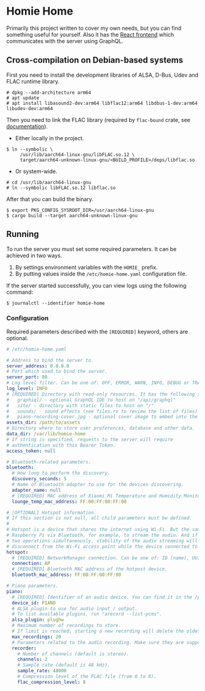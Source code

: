 # Homie Home
Primarily this project written to cover my own needs, but you can find something useful for
yourself. Also it has the [React frontend](https://github.com/lem0nez/homie-panel) which
communicates with the server using GraphQL.

## Cross-compilation on Debian-based systems
First you need to install the development libraries of ALSA, D-Bus, Udev and FLAC runtime
library.

```
# dpkg --add-architecture arm64
# apt update
# apt install libasound2-dev:arm64 libflac12:arm64 libdbus-1-dev:arm64 libudev-dev:arm64
```

Then you need to link the FLAC library (required by `flac-bound` crate,
see [documentation](https://docs.rs/flac-bound/0.3.0/flac_bound/index.html#building-)).
- Either locally in the project.
```
$ ln --symbolic \
     /usr/lib/aarch64-linux-gnu/libFLAC.so.12 \
     target/aarch64-unknown-linux-gnu/<BUILD_PROFILE>/deps/libflac.so
```
- Or system-wide.
```
# cd /usr/lib/aarch64-linux-gnu
# ln --symbolic libFLAC.so.12 libflac.so
```

After that you can build the binary.

```
$ export PKG_CONFIG_SYSROOT_DIR=/usr/aarch64-linux-gnu
$ cargo build --target aarch64-unknown-linux-gnu
```

## Running
To run the server you must set some required parameters. It can be achieved in two ways.
1. By settings environment variables with the `HOMIE_` prefix.
2. By putting values inside the `/etc/homie-home.yaml` configuration file.

If the server started successfully, you can view logs using the following command:

```
$ journalctl --identifier homie-home
```

### Configuration
Required parameters described with the `[REQUIRED]` keyword, others are optional.

```yaml
# /etc/homie-home.yaml

# Address to bind the server to.
server_address: 0.0.0.0
# Port which used to bind the server.
server_port: 80
# Log level filter. Can be one of: OFF, ERROR, WARN, INFO, DEBUG or TRACE.
log_level: INFO
# [REQUIRED] Directory with read-only resources. It has the following structure:
#   graphiql/ - optional GraphQL IDE to host on "/api/graphql"
#   site/ - directory with static files to host on "/"
#   sounds/ - sound effects (see files.rs to review the list of files)
#   piano-recording-cover.jpg - optional cover image to embed into the piano recordings
assets_dir: /path/to/assets
# Directory where to store user preferences, database and other data.
data_dir: /var/lib/homie-home
# If string is specified, requests to the server will require
# authentication with this Bearer Token.
access_token: null

# Bluetooth-related parameters.
bluetooth:
  # How long to perform the discovery.
  discovery_seconds: 5
  # Name of Bluetooth adapter to use for the devices discovering.
  adapter_name: null
  # [REQUIRED] MAC address of Xiaomi Mi Temperature and Humidity Monitor 2 (LYWSD03MMC).
  lounge_temp_mac_address: FF:00:FF:00:FF:00

# [OPTIONAL] Hotspot information.
# If this section is not null, all child parameters must be defined.
#
# Hotspot is a device that shares the internet using Wi-Fi. But the same device can connect to
# Raspberry Pi via Bluetooth, for example, to stream the audio. And if the same device will do these
# two operations simultaneously, stability of the audio streaming will be bad. So, we temporary
# disconnect from the Wi-Fi access point while the device connected to us via Bluetooth.
hotspot:
  # [REQUIRED] NetworkManager connection. Can be one of: ID (name), UUID or path.
  connection: AP
  # [REQUIRED] Bluetooth MAC address of the hotpost device.
  bluetooth_mac_address: FF:00:FF:00:FF:00

# Piano parameters.
piano:
  # [REQUIRED] Identifier of an audio device. You can find it in the /proc/asound/cards file.
  device_id: PIANO
  # ALSA plugin to use for audio input / output.
  # To list available plugins, run "arecord --list-pcms".
  alsa_plugin: plughw
  # Maximum number of recordings to store.
  # If limit is reached, starting a new recording will delete the oldest one.
  max_recordings: 20
  # Parameters related to the audio recording. Make sure they are supported by your device.
  recorder:
    # Number of channels (default is stereo).
    channels: 2
    # Sample rate (default is 48 kHz).
    sample_rate: 48000
    # Compression level of the FLAC file (from 0 to 8).
    flac_compression_level: 8
```
